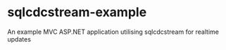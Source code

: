 sqlcdcstream-example
====================

An example MVC ASP.NET application utilising sqlcdcstream for realtime updates